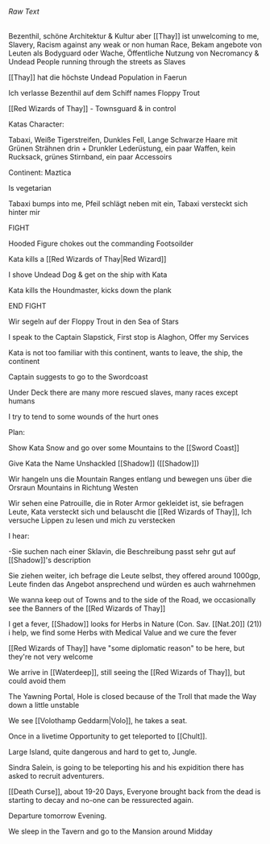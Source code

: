 ###### Raw Text



Bezenthil, schöne Architektur & Kultur aber [[Thay]] ist unwelcoming to me, Slavery, Racism against any weak or non human Race, Bekam angebote von Leuten als Bodyguard oder Wache, Öffentliche Nutzung von Necromancy & Undead People running through the streets as Slaves

[[Thay]] hat die höchste Undead Population in Faerun

Ich verlasse Bezenthil auf dem Schiff names Floppy Trout

[[Red Wizards of Thay]] - Townsguard & in control

Katas Character:

Tabaxi, Weiße Tigerstreifen, Dunkles Fell, Lange Schwarze Haare mit Grünen Strähnen drin + Drunkler Lederüstung, ein paar Waffen, kein Rucksack, grünes Stirnband, ein paar Accessoirs

Continent: Maztica

Is vegetarian

Tabaxi bumps into me, Pfeil schlägt neben mit ein, Tabaxi versteckt sich hinter mir

FIGHT

Hooded Figure chokes out the commanding Footsoilder

Kata kills a [[Red Wizards of Thay|Red Wizard]]

I shove Undead Dog & get on the ship with Kata

Kata kills the Houndmaster, kicks down the plank

END FIGHT

Wir segeln auf der Floppy Trout in den Sea of Stars

I speak to the Captain Slapstick, First stop is Alaghon, Offer my Services

Kata is not too familiar with this continent, wants to leave, the ship, the continent

Captain suggests to go to the Swordcoast

Under Deck there are many more rescued slaves, many races except humans

I try to tend to some wounds of the hurt ones

Plan:

Show Kata Snow and go over some Mountains to the [[Sword Coast]]

Give Kata the Name Unshackled [[Shadow]] ([[Shadow]])

Wir hangeln uns die Mountain Ranges entlang und bewegen uns über die Orsraun Mountains in Richtung Westen

Wir sehen eine Patrouille, die in Roter Armor gekleidet ist, sie befragen Leute, Kata versteckt sich und belauscht die [[Red Wizards of Thay]], Ich versuche Lippen zu lesen und mich zu verstecken

I hear:

-Sie suchen nach einer Sklavin, die Beschreibung passt sehr gut auf [[Shadow]]'s description

Sie ziehen weiter, ich befrage die Leute selbst, they offered around 1000gp, Leute finden das Angebot ansprechend und würden es auch wahrnehmen

We wanna keep out of Towns and to the side of the Road, we occasionally see the Banners of the [[Red Wizards of Thay]]

I get a fever, [[Shadow]] looks for Herbs in Nature (Con. Sav. [[Nat.20]] (21)) i help, we find some Herbs with Medical Value and we cure the fever

[[Red Wizards of Thay]] have "some diplomatic reason" to be here, but they're not very welcome

We arrive in [[Waterdeep]], still seeing the [[Red Wizards of Thay]], but could avoid them

The Yawning Portal, Hole is closed because of the Troll that made the Way down a little unstable

We see [[Volothamp Geddarm|Volo]], he takes a seat.

Once in a livetime Opportunity to get teleported to [[Chult]].

Large Island, quite dangerous and hard to get to, Jungle.

Sindra Salein, is going to be teleporting his and his expidition there has asked to recruit adventurers.

[[Death Curse]], about 19-20 Days, Everyone brought back from the dead is starting to decay and no-one can be ressurected again.

Departure tomorrow Evening.

We sleep in the Tavern and go to the Mansion around Midday
